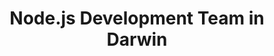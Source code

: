 ---
title: Node.js Development Team in Darwin
permalink: /landings/node-js-developer-darwin
technology: Node.js
location: Darwin
---